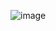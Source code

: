 ![image](https://github.com/JorgesNofulla/CloudcomparePlugins/assets/113198223/484eb06e-068b-4248-87ad-c8babf079bc4)
